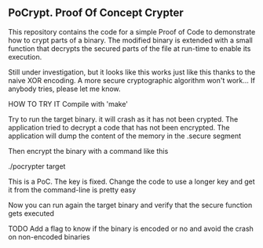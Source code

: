 PoCrypt. Proof Of Concept Crypter
-------------------------------------

This repository contains the code for a simple Proof of Code to demonstrate how
to crypt parts of a binary. The modified binary is extended with a small function 
that decrypts the secured parts of the file at run-time to enable its execution.

Still under investigation, but it looks like this works just like this thanks to
the naive XOR encoding. A more secure cryptographic algorithm won't work... If anybody
tries, please let me know.


HOW TO TRY IT
Compile with 'make'

Try to run the target binary. it will crash as it has not been crypted. The application
tried to decrypt a code that has not been encrypted. The application will dump the content
of the memory in the .secure segment

Then encrypt the binary with a command like this

./pocrypter target

This is a PoC. The key is fixed. Change the code to use a longer key and get it from the 
command-line is pretty easy

Now you can run again the target binary and verify that the secure function gets executed

TODO
Add a flag to know if the binary is encoded or no and avoid the crash on non-encoded binaries

